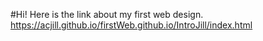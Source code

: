 #Hi! Here is the link about my first web design.
https://acjill.github.io/firstWeb.github.io/IntroJill/index.html
<script color="blue">Test color</script>
